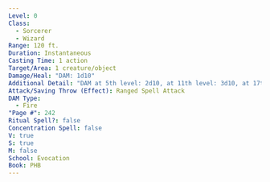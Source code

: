 ```yaml
---
Level: 0
Class:
  - Sorcerer
  - Wizard
Range: 120 ft.
Duration: Instantaneous
Casting Time: 1 action
Target/Area: 1 creature/object
Damage/Heal: "DAM: 1d10"
Additional Detail: "DAM at 5th level: 2d10, at 11th level: 3d10, at 17th level: 4d10."
Attack/Saving Throw (Effect): Ranged Spell Attack
DAM Type:
  - Fire
"Page #": 242
Ritual Spell?: false
Concentration Spell: false
V: true
S: true
M: false
School: Evocation
Book: PHB
---
```

